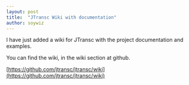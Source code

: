 ```yaml
---
layout: post
title:  "JTransc Wiki with documentation"
author: soywiz
---
```


I have just added a wiki for JTransc with the project documentation and examples.

<!--more-->

You can find the wiki, in the wiki section at github.

[https://github.com/jtransc/jtransc/wiki](https://github.com/jtransc/jtransc/wiki)
